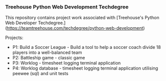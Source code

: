 ### Treehouse Python Web Development Techdegree

This repository contains project work associated with [Treehouse's Python Web Developer Techdegree.] (https://teamtreehouse.com/techdegree/python-web-development)

Projects:
* P1: Build a Soccer League - Build a tool to help a soccer coach divide 18 players into a well-balanced team
* P2: Battleship game - classic game
* P3: Worklog - timesheet logging terminal application
* P4: Worklog database - timesheet logging terminal application utilising peewee (sql) and unit tests
